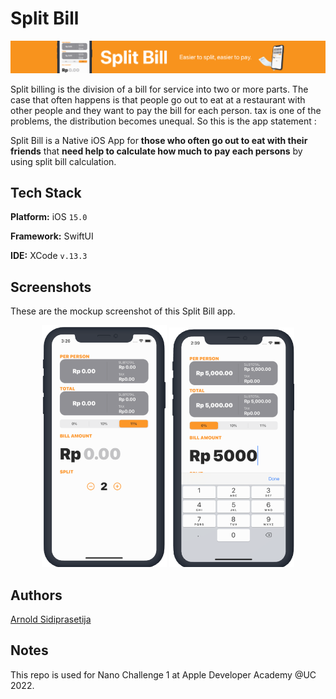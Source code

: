 
# Split Bill

<p align="center">
  <img src="./images/2900x300.png"/>
</p>


Split billing is the division of a bill for service into two or more parts.
The case that often happens is that people go out to eat at a restaurant with other people and they want to pay the bill for each person. tax is one of the problems, the distribution becomes unequal. So this is the app statement :

Split Bill is a Native iOS App
for **those who often go out to eat with their friends**
that **need help to calculate how much to pay each persons**
by using split bill calculation.


## Tech Stack

**Platform:** iOS ``15.0``

**Framework:** SwiftUI

**IDE:** XCode ``v.13.3``


## Screenshots
These are the mockup screenshot of this Split Bill app.
<p align=center>
<img src="./images/mockup%20home.png" width=200/> <img src="./images/mockup%20with%20key.png" width=200/>
  </p>


## Authors

[Arnold Sidiprasetija](https://github.com/Arnolds18)


## Notes

This repo is used for Nano Challenge 1 at Apple Developer Academy @UC 2022.


